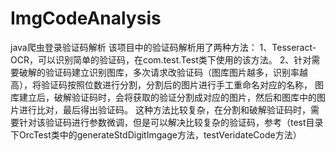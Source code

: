 # ImgCodeAnalysis
java爬虫登录验证码解析
该项目中的验证码解析用了两种方法：
  1、Tesseract-OCR，可以识别简单的验证码，在com.test.Test类下使用的该方法。
  2、针对需要破解的验证码建立识别图库，多次请求改验证码（图库图片越多，识别率越高），将验证码按照位数进行分割，分割后的图片进行手工重命名对应的名称，
  图库建立后，破解验证码时，会将获取的验证分割成对应的图片，然后和图库中的图片进行比对，最后得出验证码。 
  这种方法比较复杂，在分割和破解验证码时，需要针对该验证码进行参数微调，但是可以解决比较复杂的验证码，参考（test目录下OrcTest类中的generateStdDigitImgage方法，testVeridateCode方法）
